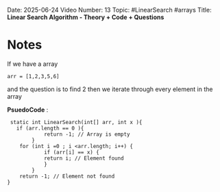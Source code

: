 Date: 2025-06-24
Video Number: 13
Topic: #LinearSearch #arrays
Title: **Linear Search Algorithm - Theory + Code + Questions**

# Notes

If we have a array

```
arr = [1,2,3,5,6]
```

and the question is to find 2 then we iterate through every element in the array

**PsuedoCode** :
```
 static int LinearSearch(int[] arr, int x ){
   if (arr.length == 0 ){
            return -1; // Array is empty
        }
	for (int i =0 ; i <arr.length; i++) {
			if (arr[i] == x) {
			return i; // Element found
			}
		}        
	return -1; // Element not found
}
```

